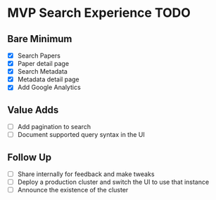 # MVP Search Experience TODO

## Bare Minimum
- [x] Search Papers
- [x] Paper detail page
- [x] Search Metadata
- [x] Metadata detail page
- [x] Add Google Analytics

## Value Adds
- [ ] Add pagination to search
- [ ] Document supported query syntax in the UI

## Follow Up
- [ ] Share internally for feedback and make tweaks
- [ ] Deploy a production cluster and switch the UI to use that instance
- [ ] Announce the existence of the cluster
